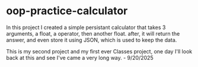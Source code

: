# oop-practice-calculator
In this project I created a simple persistant calculator that takes 3 arguments, a float, a operator, then another float. after, it will return the answer, and even store it using JSON, which is used to keep the data.

This is my second project and my first ever Classes project, one day I'll look back at this and see I've came a very long way. - 9/20/2025
